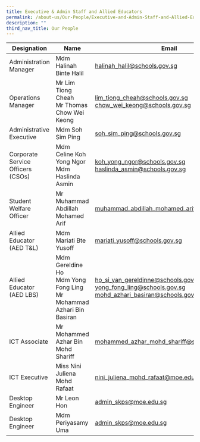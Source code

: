 ```yaml
---
title: Executive & Admin Staff and Allied Educators
permalink: /about-us/Our-People/Executive-and-Admin-Staff-and-Allied-Educators/
description: ""
third_nav_title: Our People
---
```

| Designation | Name | Email |
| -------- | -------- | -------- |
| Administration Manager     | Mdm Halinah Binte Halil     | [halinah\_halil@schools.gov.sg](mailto:halinah_halil@schools.gov.sg)     |
|Operations Manager| Mr Lim Tiong Cheah<br> Mr Thomas Chow Wei Keong | [lim\_tiong\_cheah@schools.gov.sg](mailto:lim_tiong_cheah@schools.gov.sg)<br>[chow\_wei\_keong@schools.gov.sg](http://chow_wei_keong@schools.gov.sg%20/)|
|Administrative Executive | Mdm Soh Sim Ping |[soh\_sim\_ping@schools.gov.sg](http://soh_sim_ping@schools.gov.sg%20/)
| Corporate Service Officers (CSOs) | Mdm Celine Koh Yong Ngor <br> Mdm Haslinda Asmin | [koh\_yong\_ngor@schools.gov.sg](mailto:koh_yong_ngor@schools.gov.sg) <br> [haslinda\_asmin@schools.gov.sg](mailto:haslinda_asmin@school.gov.sg)
| Student Welfare Officer | Mr Muhammad Abdillah Mohamed Arif |[muhammad\_abdillah\_mohamed\_arif@schools.gov.sg](http://muhammad_abdillah_mohamed_arif@schools.gov.sg%20/)
| Allied Educator (AED T&L) | Mdm Mariati Bte Yusoff | [mariati\_yusoff@schools.gov.sg](mailto:mariati_yusoff@school.gov.sg)
| Allied Educator (AED LBS) | Mdm Gereldine Ho <br> Mdm Yong Fong Ling <br> Mr Mohammad Azhari Bin Basiran|  [ho\_si\_yan\_gereldinne@schools.gov.sg](mailto:ho_si_yan_gereldinne@schools.gov.sg)<br>[yong\_fong\_ling@schools.gov.sg](mailto:yong_fong_ling@schools.gov.sg) <br> [mohd\_azhari\_basiran@schools.gov.sg](http://mohd_azhari_basiran@schools.gov.sg%20/)|
|ICT Associate | Mr Mohammed Azhar Bin Mohd Shariff | [mohammed\_azhar\_mohd\_shariff@schools.gov.sg](mailto:mohammed_azhar_mohd_shariff@school.gov.sg) |
|ICT Executive | Miss Nini Juliena Mohd Rafaat| [nini\_juliena\_mohd\_rafaat@moe.edu.sg](mailto:nini_juliena_mohd_rafaat@moe.edu.sg)
| Desktop Engineer | Mr Leon Hon | [admin\_skps@moe.edu.sg](mailto:admin_skps@moe.edu.sg)
| Desktop Engineer | Mdm Periyasamy Uma  | [admin\_skps@moe.edu.sg](mailto:admin_skps@moe.edu.sg)